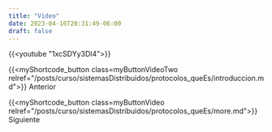 ```yaml
---
title: "Video"
date: 2023-04-16T20:31:49-06:00
draft: false
---
```


{{<youtube "1xcSDYy3Dl4">}}

{{<myShortcode_button class=myButtonVideoTwo relref="/posts/curso/sistemasDistribuidos/protocolos_queEs/introduccion.md">}} Anterior

{{<myShortcode_button class=myButtonVideo relref="/posts/curso/sistemasDistribuidos/protocolos_queEs/more.md">}} Siguiente
